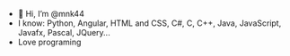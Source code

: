 - 👋 Hi, I’m @mnk44
- I know: Python, Angular, HTML and CSS, C#, C, C++, Java, JavaScript, Javafx, Pascal, JQuery...
- Love programing

<!---
mnk44/mnk44 is a ✨ special ✨ repository because its `README.md` (this file) appears on your GitHub profile.
You can click the Preview link to take a look at your changes.
--->
